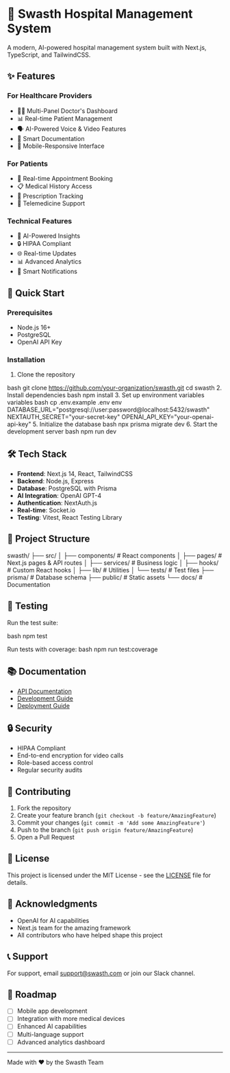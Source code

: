 # 🏥 Swasth Hospital Management System

A modern, AI-powered hospital management system built with Next.js, TypeScript, and TailwindCSS.

## ✨ Features

### For Healthcare Providers
- 👩‍⚕️ Multi-Panel Doctor's Dashboard
- 📊 Real-time Patient Management
- 🗣️ AI-Powered Voice & Video Features
- 📝 Smart Documentation
- 📱 Mobile-Responsive Interface

### For Patients
- 🔄 Real-time Appointment Booking
- 📋 Medical History Access
- 💊 Prescription Tracking
- 🎥 Telemedicine Support

### Technical Features
- 🤖 AI-Powered Insights
- 🔒 HIPAA Compliant
- 🌐 Real-time Updates
- 📊 Advanced Analytics
- 🔔 Smart Notifications

## 🚀 Quick Start

### Prerequisites
- Node.js 16+
- PostgreSQL
- OpenAI API Key

### Installation

1. Clone the repository

bash
git clone https://github.com/your-organization/swasth.git
cd swasth
2. Install dependencies 
bash
npm install
3. Set up environment variables
variables
bash
cp .env.example .env
env
DATABASE_URL="postgresql://user:password@localhost:5432/swasth"
NEXTAUTH_SECRET="your-secret-key"
OPENAI_API_KEY="your-openai-api-key"
5. Initialize the database
bash
npx prisma migrate dev
6. Start the development server
bash
npm run dev

## 🛠️ Tech Stack

- **Frontend**: Next.js 14, React, TailwindCSS
- **Backend**: Node.js, Express
- **Database**: PostgreSQL with Prisma
- **AI Integration**: OpenAI GPT-4
- **Authentication**: NextAuth.js
- **Real-time**: Socket.io
- **Testing**: Vitest, React Testing Library

## 📁 Project Structure
swasth/
├── src/
│ ├── components/ # React components
│ ├── pages/ # Next.js pages & API routes
│ ├── services/ # Business logic
│ ├── hooks/ # Custom React hooks
│ ├── lib/ # Utilities
│ └── tests/ # Test files
├── prisma/ # Database schema
├── public/ # Static assets
└── docs/ # Documentation


## 🧪 Testing

Run the test suite:

bash
npm test

Run tests with coverage:
bash
npm run test:coverage

## 📚 Documentation

- [API Documentation](docs/api.md)
- [Development Guide](docs/development.md)
- [Deployment Guide](docs/deployment.md)

## 🔒 Security

- HIPAA Compliant
- End-to-end encryption for video calls
- Role-based access control
- Regular security audits

## 🤝 Contributing

1. Fork the repository
2. Create your feature branch (`git checkout -b feature/AmazingFeature`)
3. Commit your changes (`git commit -m 'Add some AmazingFeature'`)
4. Push to the branch (`git push origin feature/AmazingFeature`)
5. Open a Pull Request

## 📄 License

This project is licensed under the MIT License - see the [LICENSE](LICENSE) file for details.

## 🙏 Acknowledgments

- OpenAI for AI capabilities
- Next.js team for the amazing framework
- All contributors who have helped shape this project

## 📞 Support

For support, email support@swasth.com or join our Slack channel.

## 🚀 Roadmap

- [ ] Mobile app development
- [ ] Integration with more medical devices
- [ ] Enhanced AI capabilities
- [ ] Multi-language support
- [ ] Advanced analytics dashboard

---

Made with ❤️ by the Swasth Team